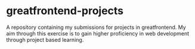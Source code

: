 # greatfrontend-projects
A repository containing my submissions for projects in greatfrontend. My aim through this exercise is to gain higher proficiency in web development through project based learning.
